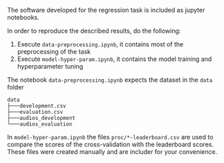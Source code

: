 The software developed for the regression task is included as jupyter notebooks.

In order to reproduce the described results, do the following:

1. Execute `data-preprocessing.ipynb`, it contains most of the preprocessing of the task
2. Execute  `model-hyper-param.ipynb`, it contains the model training and hyperparameter tuning

The notebook `data-preprocessing.ipynb` expects the dataset in the `data` folder 

```
data
├───development.csv
├───evaluation.csv
├───audios_development
└───audios_evaluation
```

In `model-hyper-param.ipynb` the files `proc/*-leaderboard.csv` are used to compare the scores of the cross-validation with the leaderboard scores. These files were created manually and are includer for your convenience.